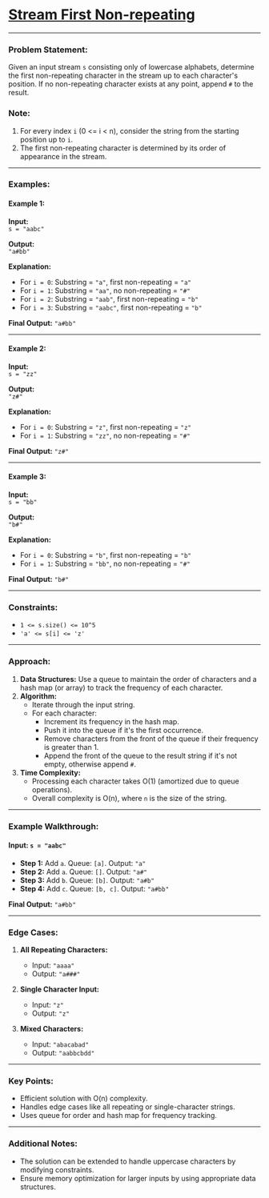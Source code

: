 # [Stream First Non-repeating](https://www.geeksforgeeks.org/problems/first-non-repeating-character-in-a-stream1216/1)

---

### Problem Statement:

Given an input stream `s` consisting only of lowercase alphabets, determine the first non-repeating character in the stream up to each character's position. If no non-repeating character exists at any point, append `#` to the result.

### Note:
1. For every index `i` (0 <= i < n), consider the string from the starting position up to `i`.
2. The first non-repeating character is determined by its order of appearance in the stream.

---

### Examples:

#### Example 1:
**Input:**  
`s = "aabc"`

**Output:**  
`"a#bb"`

**Explanation:**  
- For `i = 0`: Substring = `"a"`, first non-repeating = `"a"`  
- For `i = 1`: Substring = `"aa"`, no non-repeating = `"#"`  
- For `i = 2`: Substring = `"aab"`, first non-repeating = `"b"`  
- For `i = 3`: Substring = `"aabc"`, first non-repeating = `"b"`  

**Final Output:** `"a#bb"`

---

#### Example 2:
**Input:**  
`s = "zz"`

**Output:**  
`"z#"`

**Explanation:**  
- For `i = 0`: Substring = `"z"`, first non-repeating = `"z"`  
- For `i = 1`: Substring = `"zz"`, no non-repeating = `"#"`  

**Final Output:** `"z#"`

---

#### Example 3:
**Input:**  
`s = "bb"`

**Output:**  
`"b#"`

**Explanation:**  
- For `i = 0`: Substring = `"b"`, first non-repeating = `"b"`  
- For `i = 1`: Substring = `"bb"`, no non-repeating = `"#"`  

**Final Output:** `"b#"`

---

### Constraints:
- `1 <= s.size() <= 10^5`
- `'a' <= s[i] <= 'z'`

---

### Approach:
1. **Data Structures:** Use a queue to maintain the order of characters and a hash map (or array) to track the frequency of each character.
2. **Algorithm:**
   - Iterate through the input string.
   - For each character:
     - Increment its frequency in the hash map.
     - Push it into the queue if it's the first occurrence.
     - Remove characters from the front of the queue if their frequency is greater than 1.
     - Append the front of the queue to the result string if it's not empty, otherwise append `#`.
3. **Time Complexity:**
   - Processing each character takes O(1) (amortized due to queue operations).
   - Overall complexity is O(n), where `n` is the size of the string.

---

### Example Walkthrough:

#### Input: `s = "aabc"`
- **Step 1:** Add `a`. Queue: `[a]`. Output: `"a"`
- **Step 2:** Add `a`. Queue: `[]`. Output: `"a#"`
- **Step 3:** Add `b`. Queue: `[b]`. Output: `"a#b"`
- **Step 4:** Add `c`. Queue: `[b, c]`. Output: `"a#bb"`

**Final Output:** `"a#bb"`

---

### Edge Cases:
1. **All Repeating Characters:**
   - Input: `"aaaa"`
   - Output: `"a###"`

2. **Single Character Input:**
   - Input: `"z"`
   - Output: `"z"`

3. **Mixed Characters:**
   - Input: `"abacabad"`
   - Output: `"aabbcbdd"`

---

### Key Points:
- Efficient solution with O(n) complexity.
- Handles edge cases like all repeating or single-character strings.
- Uses queue for order and hash map for frequency tracking.

---

### Additional Notes:
- The solution can be extended to handle uppercase characters by modifying constraints.
- Ensure memory optimization for larger inputs by using appropriate data structures.



